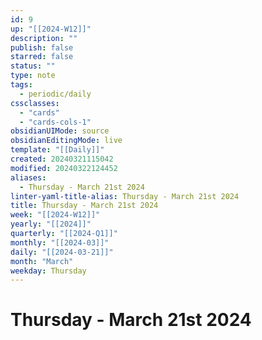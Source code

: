 ```yaml
---
id: 9
up: "[[2024-W12]]"
description: ""
publish: false
starred: false
status: ""
type: note
tags:
  - periodic/daily
cssclasses:
  - "cards"
  - "cards-cols-1"
obsidianUIMode: source
obsidianEditingMode: live
template: "[[Daily]]"
created: 20240321115042
modified: 20240322124452
aliases:
  - Thursday - March 21st 2024
linter-yaml-title-alias: Thursday - March 21st 2024
title: Thursday - March 21st 2024
week: "[[2024-W12]]"
yearly: "[[2024]]"
quarterly: "[[2024-Q1]]"
monthly: "[[2024-03]]"
daily: "[[2024-03-21]]"
month: "March"
weekday: Thursday
---
```


# Thursday - March 21st 2024
